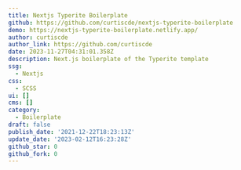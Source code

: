 ```yaml
---
title: Nextjs Typerite Boilerplate
github: https://github.com/curtiscde/nextjs-typerite-boilerplate
demo: https://nextjs-typerite-boilerplate.netlify.app/
author: curtiscde
author_link: https://github.com/curtiscde
date: 2023-11-27T04:31:01.358Z
description: Next.js boilerplate of the Typerite template
ssg:
  - Nextjs
css:
  - SCSS
ui: []
cms: []
category:
  - Boilerplate
draft: false
publish_date: '2021-12-22T18:23:13Z'
update_date: '2023-02-12T16:23:28Z'
github_star: 0
github_fork: 0
---
```


